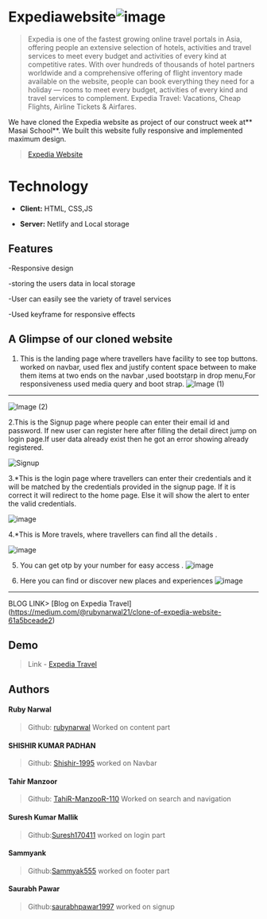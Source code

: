 # Expediawebsite![image](https://www.expedia.co.in/_dms/header/logo.svg?locale=en_GB&siteid=27&2)


> Expedia is one of the fastest growing online travel portals in Asia, offering people an extensive selection of hotels, activities and travel services to meet every budget and activities of every kind at competitive rates. With over hundreds of thousands of hotel partners worldwide and a comprehensive offering of flight inventory made available on the website, people can book everything they need for a holiday — rooms to meet every budget, activities of every kind and travel services to complement. Expedia Travel: Vacations, Cheap Flights, Airline Tickets & Airfares.

We have cloned the Expedia website as project of our construct week at** Masai School**. We built this website fully responsive and implemented maximum design.
> 
> [Expedia Website]()
 

  
# Technology


- **Client:** HTML, CSS,JS

- **Server:** Netlify and Local storage




  
## Features

-Responsive design

-storing the users data in local storage

-User can easily see the variety of travel services

-Used keyframe for responsive effects
 



## A Glimpse of our cloned website

   1. This is the landing page where travellers have facility to see top buttons.
       worked on navbar, used flex and justify content space between to make them items at 
       two ends on the navbar ,used bootstarp in drop menu,For responsiveness used media query and boot strap.
![Image (1)](https://miro.medium.com/max/875/1*tpGDAseQaPIatn_Ewoj1Vg.png)
*******************************************************************************

![Image (2)](https://miro.medium.com/max/875/1*T3xZx2G1r7OJhafRFwZwlw.png)



2.This is the Signup page where people can enter their email id and password. If new user can register here after filling the detail direct jump on login page.If user data already exist then he got an error showing already registered. 
    
![Signup](https://miro.medium.com/max/875/1*EvjBBKzEHTadwNFW3htYpg.png)


   3.*This is the login page where travellers can enter their credentials and it will be matched by the credentials provided in the signup page. If it is correct it will redirect to the home page. Else it will show the alert to enter the valid credentials. 
    
![image](https://miro.medium.com/max/875/1*Id06dWN-Yy2DGxJM1HQdiw.png)



   4.*This is More travels, where travellers can find all the details .
   
![image](https://miro.medium.com/max/875/1*tkwNrZgmnNurdRXKX2nz3g.png)


   
    
   5. You can get otp by your number for easy access .
![image](https://miro.medium.com/max/875/1*-L3fwe4HXIoNEAwAqAVUKA.png)

    

  
 

   6. Here you can find or discover new places and experiences
![image](https://miro.medium.com/max/875/1*qv4iNwvA9Sue6w5AiZlo-Q.png)

***********************************************************************



BLOG LINK> [Blog on Expedia Travel] (https://medium.com/@rubynarwal21/clone-of-expedia-website-61a5bceade2)


 

  
## Demo

>Link - [Expedia Travel]()


  
## Authors

#### Ruby Narwal
> Github: [rubynarwal](https://github.com/rubynarwal)
Worked on content part

#### SHISHIR KUMAR PADHAN
> Github: [Shishir-1995](https://github.com/Shishir-1995)
worked on Navbar 

#### Tahir Manzoor
> Github: [TahiR-ManzooR-110](https://github.com/TahiR-ManzooR-110)
Worked on search and navigation
#### Suresh Kumar Mallik
>Github:[Suresh170411](https://github.com/Suresh170411)
worked on login part
#### Sammyank
>Github:[Sammyak555](https://github.com/Sammyak555)
worked on footer part
#### Saurabh Pawar
>Github:[saurabhpawar1997](http://saurabhpawar1997/)
worked on signup 

